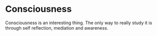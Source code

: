 
# Consciousness 

Consciousness is an interesting thing. The only way to really study it is through self reflection, mediation and awareness.
